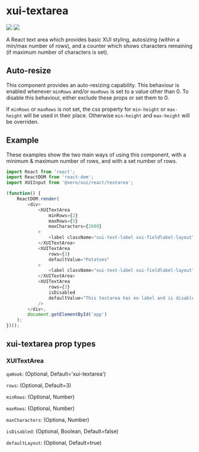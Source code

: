 # xui-textarea
![](https://img.shields.io/badge/XUI-^10.17.1-blue.svg)
![](https://img.shields.io/badge/React-^15.5.4-blue.svg)

A React text area which provides basic XUI styling, autosizing (within a min/max number of rows), and a counter which shows characters remaining (if maximum number of characters is set).

## Auto-resize

This component provides an auto-resizing capability. This behaviour is enabled whenever `minRows` and/or `maxRows` is set to a value other than 0. To disable this behaviour, either exclude these props or set them to 0.

If `minRows` or `maxRows` is not set, the css property for `min-height` or `max-height` will be used in their place. Otherwise `min-height` and `max-height` will be overriden.


## Example
These examples show the two main ways of using this component, with a minimum & maximum number of rows, and with a set number of rows.

```js
import React from 'react';
import ReactDOM from 'react-dom';
import XUIInput from '@xero/xui/react/textarea';

(function() {
	ReactDOM.render(
		<div>
			<XUITextArea
				minRows={2}
				maxRows={5}
				maxCharacters={2000}
			>
				<label className="xui-text-label xui-fieldlabel-layout">This textarea auto-resizes</label>
			</XUITextArea>
			<XUITextArea
				rows={3}
				defaultValue="Potatoes"
			>
				<label className="xui-text-label xui-fieldlabel-layout">This textarea has a fixed height</label>
			</XUITextArea>
			<XUITextArea
				rows={3}
				isDisabled
				defaultValue="This textarea has no label and is disabled"
			/>
		</div>,
		document.getElementById('app')
	);
})();

```

## xui-textarea prop types

### XUITextArea
`qaHook`: (Optional, Default='xui-textarea')

`rows`: (Optional, Default=3)

`minRows`: (Optional, Number)

`maxRows`: (Optional, Number)

`maxCharacters`: (Optiona, Number)

`isDisabled`: (Optional, Boolean, Default=false)

`defaultLayout`: (Optional, Default=true)
